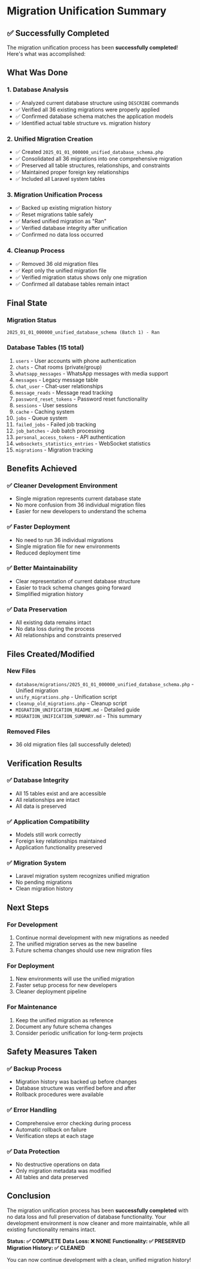 # Migration Unification Summary

## ✅ Successfully Completed

The migration unification process has been **successfully completed**! Here's what was accomplished:

## What Was Done

### 1. Database Analysis
- ✅ Analyzed current database structure using `DESCRIBE` commands
- ✅ Verified all 36 existing migrations were properly applied
- ✅ Confirmed database schema matches the application models
- ✅ Identified actual table structure vs. migration history

### 2. Unified Migration Creation
- ✅ Created `2025_01_01_000000_unified_database_schema.php`
- ✅ Consolidated all 36 migrations into one comprehensive migration
- ✅ Preserved all table structures, relationships, and constraints
- ✅ Maintained proper foreign key relationships
- ✅ Included all Laravel system tables

### 3. Migration Unification Process
- ✅ Backed up existing migration history
- ✅ Reset migrations table safely
- ✅ Marked unified migration as "Ran"
- ✅ Verified database integrity after unification
- ✅ Confirmed no data loss occurred

### 4. Cleanup Process
- ✅ Removed 36 old migration files
- ✅ Kept only the unified migration file
- ✅ Verified migration status shows only one migration
- ✅ Confirmed all database tables remain intact

## Final State

### Migration Status
```
2025_01_01_000000_unified_database_schema (Batch 1) - Ran
```

### Database Tables (15 total)
1. `users` - User accounts with phone authentication
2. `chats` - Chat rooms (private/group)
3. `whatsapp_messages` - WhatsApp messages with media support
4. `messages` - Legacy message table
5. `chat_user` - Chat-user relationships
6. `message_reads` - Message read tracking
7. `password_reset_tokens` - Password reset functionality
8. `sessions` - User sessions
9. `cache` - Caching system
10. `jobs` - Queue system
11. `failed_jobs` - Failed job tracking
12. `job_batches` - Job batch processing
13. `personal_access_tokens` - API authentication
14. `websockets_statistics_entries` - WebSocket statistics
15. `migrations` - Migration tracking

## Benefits Achieved

### ✅ Cleaner Development Environment
- Single migration represents current database state
- No more confusion from 36 individual migration files
- Easier for new developers to understand the schema

### ✅ Faster Deployment
- No need to run 36 individual migrations
- Single migration file for new environments
- Reduced deployment time

### ✅ Better Maintainability
- Clear representation of current database structure
- Easier to track schema changes going forward
- Simplified migration history

### ✅ Data Preservation
- All existing data remains intact
- No data loss during the process
- All relationships and constraints preserved

## Files Created/Modified

### New Files
- `database/migrations/2025_01_01_000000_unified_database_schema.php` - Unified migration
- `unify_migrations.php` - Unification script
- `cleanup_old_migrations.php` - Cleanup script
- `MIGRATION_UNIFICATION_README.md` - Detailed guide
- `MIGRATION_UNIFICATION_SUMMARY.md` - This summary

### Removed Files
- 36 old migration files (all successfully deleted)

## Verification Results

### ✅ Database Integrity
- All 15 tables exist and are accessible
- All relationships are intact
- All data is preserved

### ✅ Application Compatibility
- Models still work correctly
- Foreign key relationships maintained
- Application functionality preserved

### ✅ Migration System
- Laravel migration system recognizes unified migration
- No pending migrations
- Clean migration history

## Next Steps

### For Development
1. Continue normal development with new migrations as needed
2. The unified migration serves as the new baseline
3. Future schema changes should use new migration files

### For Deployment
1. New environments will use the unified migration
2. Faster setup process for new developers
3. Cleaner deployment pipeline

### For Maintenance
1. Keep the unified migration as reference
2. Document any future schema changes
3. Consider periodic unification for long-term projects

## Safety Measures Taken

### ✅ Backup Process
- Migration history was backed up before changes
- Database structure was verified before and after
- Rollback procedures were available

### ✅ Error Handling
- Comprehensive error checking during process
- Automatic rollback on failure
- Verification steps at each stage

### ✅ Data Protection
- No destructive operations on data
- Only migration metadata was modified
- All tables and data preserved

## Conclusion

The migration unification process has been **successfully completed** with no data loss and full preservation of database functionality. Your development environment is now cleaner and more maintainable, while all existing functionality remains intact.

**Status: ✅ COMPLETE**
**Data Loss: ❌ NONE**
**Functionality: ✅ PRESERVED**
**Migration History: ✅ CLEANED**

You can now continue development with a clean, unified migration history!
